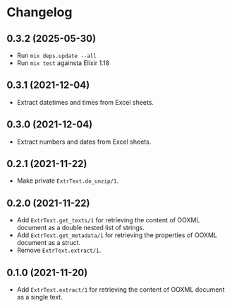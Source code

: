 # Changelog

## 0.3.2 (2025-05-30)

* Run `mix deps.update --all`
* Run `mix test` againsta Elixir 1.18

## 0.3.1 (2021-12-04)

* Extract datetimes and times from Excel sheets.

## 0.3.0 (2021-12-04)

* Extract numbers and dates from Excel sheets.

## 0.2.1 (2021-11-22)

* Make private `ExtrText.do_unzip/1`.

## 0.2.0 (2021-11-22)

* Add `ExtrText.get_texts/1` for retrieving the content of OOXML document as a double nested list of strings.
* Add `ExtrText.get_metadata/1` for retrieving the properties of OOXML document as a struct.
* Remove `ExtrText.extract/1`.

## 0.1.0 (2021-11-20)
* Add `ExtrText.extract/1` for retrieving the content of OOXML document as a single text.
